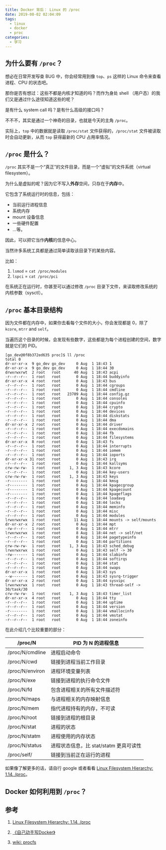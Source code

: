 ```yaml
---
title: Docker 背后： Linux 的 /proc
date: 2019-08-02 02:04:09
tags:
  - linux
  - docker
  - proc
categories:
  - 学习
---
```


## 为什么要有 `/proc`？

想必在日常开发~~写~~查 BUG 中，你会经常用到像 `top`、`ps` 这样的 Linux 命令来查看进程、CPU 的状态吧。

那你是否有想过：这些不都是内核才知道的吗？而作为身处 shell （用户态）的我们又是通过什么途径知道这些的呢？

是有什么 system call 吗？是有什么高级的接口吗？

不不不，其实是通过一个神奇的目录，也就是今天的主角 `/proc`。

实际上，`top` 中的数据就是读取 `/proc/stat` 文件获得的，`/proc/stat` 文件被读取时会自动更新，从而 `top` 获得最新的 CPU 占用率情况。



## `/proc` 是什么？

`/proc` 其实不是一个“真正”的文件目录，而是一个“虚拟”的文件系统（virtual filesystem）。

为什么是虚拟的呢？因为它不写入**外存**空间，只存在于**内存**中。

它包含了系统运行时的信息，包括：

* 当前运行进程信息
* 系统内存
* mount 设备信息
* 一些硬件配置
* ...等。

因此，可以把它当作**内核**的信息中心。

当然许多系统工具都是通过简单读取该目录下的某些内容。

比如：

1. `lsmod` = `cat /proc/modules`
2. `lspci` = `cat /proc/pci`

在系统正在运行时，你甚至可以通过修改 `/proc` 目录下文件，来读取修改系统的内核参数（sysctl）。



## `/proc` 基本目录结构

因为文件都在内存中，如果你去看每个文件的大小，你会发现都是 0，除了 `kcore`, `mtrr` and `self`。

当遍历这个目录的时候，会发现有些数字，这些都是为每个进程创建的空间，数字就是它们的 PID。

```shell
[go_dev@0f8b372ed635 proc]$ ll /proc
total 0
dr-xr-xr-x  9 go_dev go_dev     0 Aug  1 18:43 1
dr-xr-xr-x  9 go_dev go_dev     0 Aug  1 18:44 30
drwxrwxrwt  2 root   root      40 Aug  1 18:43 acpi
-r--r--r--  1 root   root       0 Aug  1 18:44 buddyinfo
dr-xr-xr-x  4 root   root       0 Aug  1 18:43 bus
-r--r--r--  1 root   root       0 Aug  1 18:44 cgroups
-r--r--r--  1 root   root       0 Aug  1 18:44 cmdline
-r--r--r--  1 root   root   23709 Aug  1 18:44 config.gz
-r--r--r--  1 root   root       0 Aug  1 18:44 consoles
-r--r--r--  1 root   root       0 Aug  1 18:44 cpuinfo
-r--r--r--  1 root   root       0 Aug  1 18:44 crypto
-r--r--r--  1 root   root       0 Aug  1 18:44 devices
-r--r--r--  1 root   root       0 Aug  1 18:44 diskstats
-r--r--r--  1 root   root       0 Aug  1 18:44 dma
dr-xr-xr-x  2 root   root       0 Aug  1 18:44 driver
-r--r--r--  1 root   root       0 Aug  1 18:44 execdomains
-r--r--r--  1 root   root       0 Aug  1 18:44 fb
-r--r--r--  1 root   root       0 Aug  1 18:44 filesystems
dr-xr-xr-x  8 root   root       0 Aug  1 18:43 fs
-r--r--r--  1 root   root       0 Aug  1 18:44 interrupts
-r--r--r--  1 root   root       0 Aug  1 18:44 iomem
-r--r--r--  1 root   root       0 Aug  1 18:44 ioports
dr-xr-xr-x 31 root   root       0 Aug  1 18:43 irq
-r--r--r--  1 root   root       0 Aug  1 18:44 kallsyms
crw-rw-rw-  1 root   root    1, 3 Aug  1 18:43 kcore
-r--r--r--  1 root   root       0 Aug  1 18:44 key-users
crw-rw-rw-  1 root   root    1, 3 Aug  1 18:43 keys
-r--------  1 root   root       0 Aug  1 18:44 kmsg
-r--------  1 root   root       0 Aug  1 18:44 kpagecgroup
-r--------  1 root   root       0 Aug  1 18:44 kpagecount
-r--------  1 root   root       0 Aug  1 18:44 kpageflags
-r--r--r--  1 root   root       0 Aug  1 18:44 loadavg
-r--r--r--  1 root   root       0 Aug  1 18:44 locks
-r--r--r--  1 root   root       0 Aug  1 18:44 meminfo
-r--r--r--  1 root   root       0 Aug  1 18:44 misc
-r--r--r--  1 root   root       0 Aug  1 18:44 modules
lrwxrwxrwx  1 root   root      11 Aug  1 18:44 mounts -> self/mounts
dr-xr-xr-x  2 root   root       0 Aug  1 18:44 mpt
-rw-r--r--  1 root   root       0 Aug  1 18:44 mtrr
lrwxrwxrwx  1 root   root       8 Aug  1 18:44 net -> self/net
-r--r--r--  1 root   root       0 Aug  1 18:44 pagetypeinfo
-r--r--r--  1 root   root       0 Aug  1 18:44 partitions
crw-rw-rw-  1 root   root    1, 3 Aug  1 18:43 sched_debug
lrwxrwxrwx  1 root   root       0 Aug  1 18:43 self -> 30
-rw-------  1 root   root       0 Aug  1 18:44 slabinfo
-r--r--r--  1 root   root       0 Aug  1 18:44 softirqs
-r--r--r--  1 root   root       0 Aug  1 18:44 stat
-r--r--r--  1 root   root       0 Aug  1 18:44 swaps
dr-xr-xr-x  1 root   root       0 Aug  1 18:43 sys
--w-------  1 root   root       0 Aug  1 18:43 sysrq-trigger
dr-xr-xr-x  2 root   root       0 Aug  1 18:44 sysvipc
lrwxrwxrwx  1 root   root       0 Aug  1 18:43 thread-self -> 30/task/30
crw-rw-rw-  1 root   root    1, 3 Aug  1 18:43 timer_list
dr-xr-xr-x  4 root   root       0 Aug  1 18:44 tty
-r--r--r--  1 root   root       0 Aug  1 18:44 uptime
-r--r--r--  1 root   root       0 Aug  1 18:44 version
-r--------  1 root   root       0 Aug  1 18:44 vmallocinfo
-r--r--r--  1 root   root       0 Aug  1 18:44 vmstat
-r--r--r--  1 root   root       0 Aug  1 18:44 zoneinfo
```

在此介绍几个比较重要的部分：

| /proc/N         | PID 为 N 的进程信息                    |
| --------------- | -------------------------------------- |
| /proc/N/cmdline | 进程启动命令                           |
| /proc/N/cwd     | 链接到进程当前工作目录                 |
| /proc/N/environ | 进程环境变量列表                       |
| /proc/N/exe     | 链接到进程的执行命令文件               |
| /proc/N/fd      | 包含进程相关的所有文件描述符           |
| /proc/N/maps    | 与进程相关的内存映射信息               |
| /proc/N/mem     | 指代进程持有的内存，不可读             |
| /proc/N/root    | 链接到进程的根目录                     |
| /proc/N/stat    | 进程的状态                             |
| /proc/N/statm   | 进程使用的内存状态                     |
| /proc/N/status  | 进程状态信息，比 stat/statm 更具可读性 |
| /proc/self/     | 链接到当前正在运行的进程               |

如果像了解更多的话，请自行 google 或者看看 [Linux Filesystem Hierarchy: 1.14. /proc](https://www.tldp.org/LDP/Linux-Filesystem-Hierarchy/html/proc.html)。



## Docker 如何利用到 `/proc`？



## 参考

1. [Linux Filesystem Hierarchy: 1.14. /proc](https://www.tldp.org/LDP/Linux-Filesystem-Hierarchy/html/proc.html)
2. [《自己动手写Docker》](https://book.douban.com/subject/27082348/)

3. [wiki: procfs](https://en.wikipedia.org/wiki/Procfs)